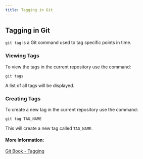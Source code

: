 ```yaml
---
title: Tagging in Git
---
```

## Tagging in Git

`git tag` is a Git command used to tag specific points in time.

### Viewing Tags

To view the tags in the current repository use the command:

```
git tags
```

A list of all tags will be displayed.

### Creating Tags

To create a new tag in the current repository use the command:

```
git tag TAG_NAME
```

This will create a new tag called `TAG_NAME`.


#### More Information:
<!-- Please add any articles you think might be helpful to read before writing the article -->

[Git Book - Tagging](https://git-scm.com/book/en/v2/Git-Basics-Tagging)
